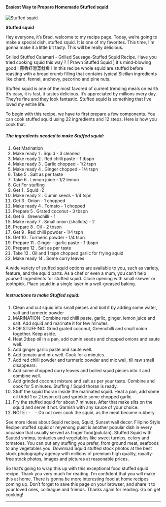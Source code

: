             

#### Easiest Way to Prepare Homemade Stuffed squid

![Stuffed squid](https://img-global.cpcdn.com/recipes/ab7ff4ccb25c3c1d/751x532cq70/stuffed-squid-recipe-main-photo.jpg)

**Stuffed squid**

Hey everyone, it’s Brad, welcome to my recipe page. Today, we’re going to make a special dish, stuffed squid. It is one of my favorites. This time, I’m gonna make it a little bit tasty. This will be really delicious.

Grilled Stuffed Calamari - Grilled Sausage-Stuffed Squid Recipe. Have you tried cooking squid this way ? \[ Prawn Stuffed Squid \] it's mind-blowing good ! 蒜香虾滑蒸鱿鱼 ! In this recipe whole squid are stuffed before roasting with a bread crumb filling that contains typical Sicilian ingredients like chard, fennel, anchovy, pecorino and pine nuts.

Stuffed squid is one of the most favored of current trending meals on earth. It’s easy, it is fast, it tastes delicious. It’s appreciated by millions every day. They’re fine and they look fantastic. Stuffed squid is something that I’ve loved my entire life.

To begin with this recipe, we have to first prepare a few components. You can cook stuffed squid using 22 ingredients and 12 steps. Here is how you cook that.

##### The ingredients needed to make Stuffed squid:

1.  Get Marination
2.  Make ready 1 . Squid - 3 cleaned
3.  Make ready 2 . Red chilli paste - 1 tbspn
4.  Make ready 3 . Garlic chopped - 1/2 tspn
5.  Make ready 4 . Ginger chopped - 1/4 tspn
6.  Take 5 . Salt as per taste
7.  Take 6 . Lemon juice - 1/2 lemon
8.  Get For stuffing
9.  Get 1 . Squid -2
10.  Make ready 2 . Cumin seeds - 1/4 tspn
11.  Get 3 . Onion - 1 chopped
12.  Make ready 4 . Tomato - 1 chopped
13.  Prepare 5 . Grated coconut - 3 tbspn
14.  Get 6 . Greenchilli - 1
15.  Make ready 7 . Small onion (shallots) - 2
16.  Prepare 8 . Oil - 2 tbspn
17.  Get 9 . Red chilli powder - 1/4 tspn
18.  Get 10 . Turmeric powder - 1/4 tspn
19.  Prepare 11 . Ginger - garlic paste - 1 tbspn
20.  Prepare 12 . Salt as per taste
21.  Take 13 . Oil and 1 tspn chopped garlic for frying squid
22.  Make ready 14 . Some curry leaves

A wide variety of stuffed squid options are available to you, such as variety, feature, and the squid parts. As a chef or even a mum, you can't help yourself Ingredients for stuffed squid. Close opening with small skewer or toothpick. Place squid in a single layer in a well-greased baking.

##### Instructions to make Stuffed squid:

1.  Clean and cut squid into small pieces and boil it by adding some water, salt and turmeric powder
2.  MARINATION :Combine red chilli paste, garlic, ginger, lemon juice and salt. Add squid and marinate it for few minutes.
3.  FOR STUFFING: Grind grated coconut, Greenchilli and small onion together. Keep aside.
4.  Heat 2tbsp oil in a pan, add cumin seeds and chopped onions and saute well.
5.  Add ginger garlic paste and saute well.
6.  Add tomato and mix well. Cook for a minutes.
7.  Add red chilli powder and turmeric powder and mix well, till raw smell disappears.
8.  Add some chopped curry leaves and boiled squid pieces into it and combine well.
9.  Add grinded coconut mixture and salt as per your taste. Combine and cook for 5 minutes. Stuffing / Squid thoran is ready.
10.  Stuff the squid thoran inside the marinated squid. Heat a pan, add some oil (Add 1 or 2 tbspn oil) and sprinkle some chopped garlic.
11.  Fry the stuffed squid for about 7 minutes. After that make slits on the squid and serve it hot. Garnish with any sauce of your choice.
12.  NOTE : -    - Do not over cook the squid, as the meat become rubbery.

See more ideas about Squid recipes, Squid, Sunset wall decor. Filipino Style Recipe: stuffed squid or relyenong pusit is another popular dish in every occasion that usually served as finger food(pulutan). Stuffed Squid with Sautéd shrimp, tentacles and vegetables like sweet turnips, celery and tomatoes. You can put any stuffing you prefer, from ground meat, seafoods to any vegetables you. Download Squid stuffed stock photos at the best stock photography agency with millions of premium high quality, royalty-free stock photos, images and pictures at reasonable prices.

So that’s going to wrap this up with this exceptional food stuffed squid recipe. Thank you very much for reading. I’m confident that you will make this at home. There is gonna be more interesting food at home recipes coming up. Don’t forget to save this page on your browser, and share it to your loved ones, colleague and friends. Thanks again for reading. Go on get cooking!

* * *